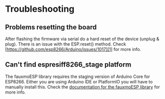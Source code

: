 # Troubleshooting

## Problems resetting the board

After flashing the firmware via serial do a hard reset of the device (unplug & plug). There is an issue with the ESP.reset() method. Check [https://github.com/esp8266/Arduino/issues/1017][1] for more info.

## Can't find espresiff8266_stage platform

The fauxmoESP library requires the staging version of Arduino Core for ESP8266. Either you are using Arduino IDE or PlatformIO you will have to manually install this. Check the [documentation for the fauxmoESP library][2] for more info.


[1]: https://github.com/esp8266/Arduino/issues/1017
[2]: https://bitbucket.org/xoseperez/fauxmoesp
